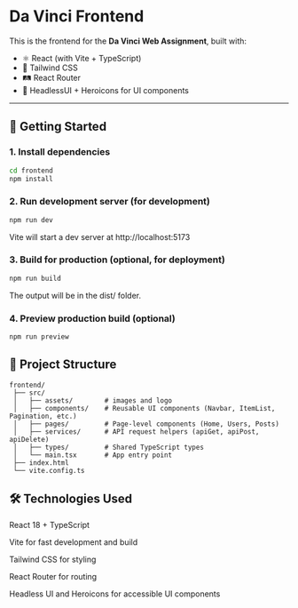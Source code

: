# Da Vinci Frontend

This is the frontend for the **Da Vinci Web Assignment**, built with:

- ⚛️ React (with Vite + TypeScript)
- 🎨 Tailwind CSS
- 🛤 React Router
- 🧩 HeadlessUI + Heroicons for UI components

---

## 🚀 Getting Started

### 1. Install dependencies

```bash
cd frontend
npm install
```

### 2. Run development server (for development)

```bash
npm run dev
```

Vite will start a dev server at http://localhost:5173

### 3. Build for production (optional, for deployment)

```bash
npm run build
```

The output will be in the dist/ folder.

### 4. Preview production build (optional)

```bash
npm run preview
```

## 📂 Project Structure

```
frontend/
 ├── src/
 │   ├── assets/        # images and logo
 │   ├── components/    # Reusable UI components (Navbar, ItemList, Pagination, etc.)
 │   ├── pages/         # Page-level components (Home, Users, Posts)
 │   ├── services/      # API request helpers (apiGet, apiPost, apiDelete)
 │   ├── types/         # Shared TypeScript types
 │   └── main.tsx       # App entry point
 ├── index.html
 └── vite.config.ts
```

## 🛠 Technologies Used

React 18 + TypeScript

Vite for fast development and build

Tailwind CSS for styling

React Router for routing

Headless UI and Heroicons for accessible UI components
